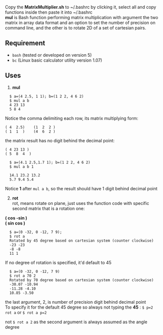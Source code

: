 Copy the **MatrixMultiplier.sh** to ~/.bashrc by clicking it, select all and copy functions inside then paste it into ~/.bashrc   
**mul** is Bash function performing matrix multiplication with argument the two matrix in array data format and an option to set the number of precision on command line, and the other is to rotate 2D of a set of cartesian pairs.  

## Requirement  
  - `bash` (tested or developed on version 5)  
  - `bc` (Linux basic calculator utility version 1.07)   

## Uses
1. **mul**

```
  $ a=(4 2.5, 1 1); b=(1 2 2, 4 6 2)   
  $ mul a b   
  4 23 13   
  5 8 4
 ```   

Notice the comma delimiting each row, its matrix multiplying form:    

`( 4  2.5)    (1  2  2 )`    
`( 1  1  )    (4  6  2 )`   

the matrix result has no digit behind the decimal point:   

`( 4 23 13 )`   
`( 5  8  4  )`  

```
  $ a=(4.1 2.5,1.7 1); b=(1 2 2, 4 6 2)
  $ mul a b 1

  14.1 23.2 13.2   
  5.7 9.4 5.4
```

Notice **1** after ```mul a b```, so the result should have 1 digit behind decimal point   

2. **rot**   
rot, means rotate on plane, just uses the function code with specific second matrix that is a rotation one:  

**( cos -sin )   
( sin  cos )**

```
  $ a=(0 -32, 0 -12, 7 9);   
  $ rot a  
  Rotated by 45 degree based on cartesian system (counter clockwise)  
  -23 -23  
  -8 -8  
  11 1
```  

If no degree of rotation is specified, it'd default to 45   

```
  $ a=(0 -32, 0 -12, 7 9)   
  $ rot a 70 2   
  Rotated by 70 degree based on cartesian system (counter clockwise)   
  -30.07 -10.94  
  -11.28 -4.10  
  10.85 -3.50
```

the last argument, 2, is number of precision digit behind decimal point  
To specify it for the default 45 degree so always not typing the **45** :
```$ p=2 rot a```
or
```$ rot a p=2```

not ```$ rot a 2``` as the second argument is always assumed as the angle degree

